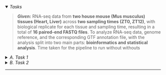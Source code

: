 
<details open>
  <summary><i>Tasks</i></summary>
  
>**_Given:_**
> RNA-seq data from **two house mouse (Mus musculus) tissues (Heart, Liver)** across **two sampling times (ZT0, ZT12)**, with biological replicate for each tissue and sampling time, resulting in a total of **16 paired-end FASTQ files**.
> To analyze RNA-seq data, genome reference, and the corresponding GTF annotation file, with the analysis split into two main parts: __bioinformatics and statistical analysis__.
> Time taken for the pipeline to run without withouts 

  
  <details>
    <summary><i>A. Task 1</i></summary>
    
>Longest Substring Calculator
    
#### 1. a. Quality Control: 
- [X] [Fastqc](https://github.com/gunj007/RNA-Seq/tree/main/qcreports/rawfq_qc) Performed quality control using FastQC on rawfastq.gz 16
- [X] [MultiQC](file:///C:/Users/GUNJAN/Desktop/biostateAi/RNA-Seq/qcreports/rawfq_qc/multiqc_report.html#fastqc_adapter_content) Provided a summary report using MultiQC, adapter contamination seen. 
#### b. Adapter Trimming: 
- [X] using fastp. 
- [x] Provide a summary report detailing the percentage of reads trimmed. [Multiqc](file:///C:/Users/GUNJAN/Desktop/biostateAi/RNA-Seq/qcreports/trimfq_qc/multiqc_report.html#fastqc_adapter_content)
#### c. Genome Preparation: 
- [X] Prepared a [genome index using HISAT2](https://github.com/gunj007/RNA-Seq/edit/main/README.md#genome-build--hisat2-genome-index) 
#### d. Alignment and Mapping: 
- [X] Performed read alignment using HISAT2
- [X] Provide alignment statistics and its visualization report, including the percentage of aligned reads, mapped reads, and potential issues with multi-mapping. 
#### e. Read Quantification: 
i. Quantify gene expression using featureCounts or other suitable quantification software to generate a gene count expression matrix and provide associated statistical reports. 
ii. Output the results in a tabular format with protein coding genes ID as rows and samples as columns.





>**_NOTE:_**  
> 1. To run the pipeliine on your system makesure you all the tools installed or refer 2.3 and download the scripts/
> 2. In `counts.sh` change to `your_path_script/qc.sh` and for `hisat2.sh` before running
> 3. If genome is not built with the name genome then change it `your_genome_name` on line no. 

--- 
  </details>


  <details>
    <summary><i>B. Task 2</i></summary>

---
  </details>

</details>



***
